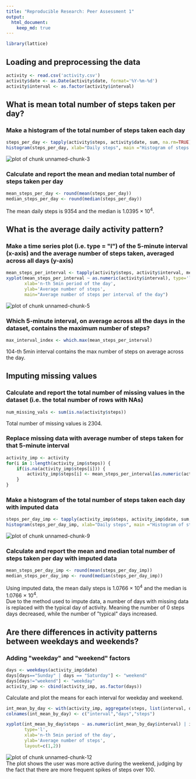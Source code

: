 ```yaml
---
title: "Reproducible Research: Peer Assessment 1"
output: 
  html_document:
    keep_md: true
---
```


```r
library(lattice)
```

## Loading and preprocessing the data

```r
activity <- read.csv('activity.csv')
activity$date <- as.Date(activity$date, format='%Y-%m-%d')
activity$interval <- as.factor(activity$interval)
```

## What is mean total number of steps taken per day?

### Make a histogram of the total number of steps taken each day

```r
steps_per_day <- tapply(activity$steps, activity$date, sum, na.rm=TRUE)
histogram(steps_per_day, xlab="Daily steps", main ="Histogram of steps per day")
```

![plot of chunk unnamed-chunk-3](figure/unnamed-chunk-3-1.png)

### Calculate and report the mean and median total number of steps taken per day

```r
mean_steps_per_day <- round(mean(steps_per_day))
median_steps_per_day <- round(median(steps_per_day))
```
The mean daily steps is 9354 and the median is 1.0395 &times; 10<sup>4</sup>.

## What is the average daily activity pattern?

### Make a time series plot (i.e. type = "l") of the 5-minute interval (x-axis) and the average number of steps taken, averaged across all days (y-axis)

```r
mean_steps_per_interval <- tapply(activity$steps, activity$interval, mean, na.rm=TRUE)
xyplot(mean_steps_per_interval ~ as.numeric(activity$interval), type='l',
       xlab='n-th 5min period of the day',
       ylab='Average number of steps',
       main="Average number of steps per interval of the day")
```

![plot of chunk unnamed-chunk-5](figure/unnamed-chunk-5-1.png)

### Which 5-minute interval, on average across all the days in the dataset, contains the maximum number of steps?

```r
max_interval_index <- which.max(mean_steps_per_interval)
```
104-th 5min interval contains the max number of steps on average across the day.

## Imputing missing values

### Calculate and report the total number of missing values in the dataset (i.e. the total number of rows with NAs)

```r
num_missing_vals <- sum(is.na(activity$steps))
```
Total number of missing values is 2304.

### Replace missing data with average number of steps taken for that 5-minute interval

```r
activity_imp <- activity
for(i in 1:length(activity_imp$steps)) {
    if(is.na(activity_imp$steps[i])) {
        activity_imp$steps[i] <- mean_steps_per_interval[as.numeric(activity_imp$interval[i])]
    }
}
```

### Make a histogram of the total number of steps taken each day with imputed data

```r
steps_per_day_imp <- tapply(activity_imp$steps, activity_imp$date, sum, na.rm=TRUE)
histogram(steps_per_day_imp, xlab="Daily steps", main ="Histogram of steps per day with imputed data")
```

![plot of chunk unnamed-chunk-9](figure/unnamed-chunk-9-1.png)

### Calculate and report the mean and median total number of steps taken per day with imputed data

```r
mean_steps_per_day_imp <- round(mean(steps_per_day_imp))
median_steps_per_day_imp <- round(median(steps_per_day_imp))
```
Using imputed data, the mean daily steps is 1.0766 &times; 10<sup>4</sup> and the median is 1.0766 &times; 10<sup>4</sup>. <br>
Due to the method used to impute data, a number of days with missing data is replaced with the typical day of activity. Meaning the number of 0 steps days decreased, while the number of "typical" days increased.

## Are there differences in activity patterns between weekdays and weekends?

### Adding "weekday" and "weekend" factors

```r
days <- weekdays(activity_imp$date)
days[days=="Sunday" | days == "Saturday"] <- "weekend"
days[days!="weekend"] <- "weekday"
activity_imp <- cbind(activity_imp, as.factor(days))
```

Calculate and plot the means for each interval for weekday and weekend.

```r
int_mean_by_day <- with(activity_imp, aggregate(steps, list(interval, days), FUN=mean))
colnames(int_mean_by_day) <- c("interval","days","steps")

xyplot(int_mean_by_day$steps ~ as.numeric(int_mean_by_day$interval) | int_mean_by_day$days, 
       type='l', 
       xlab='n-th 5min period of the day',
       ylab='Average number of steps',
       layout=c(1,2))
```

![plot of chunk unnamed-chunk-12](figure/unnamed-chunk-12-1.png)
<br>
The plot shows the user was more active during the weekend, judging by the fact that there are more frequent spikes of steps over 100. 



